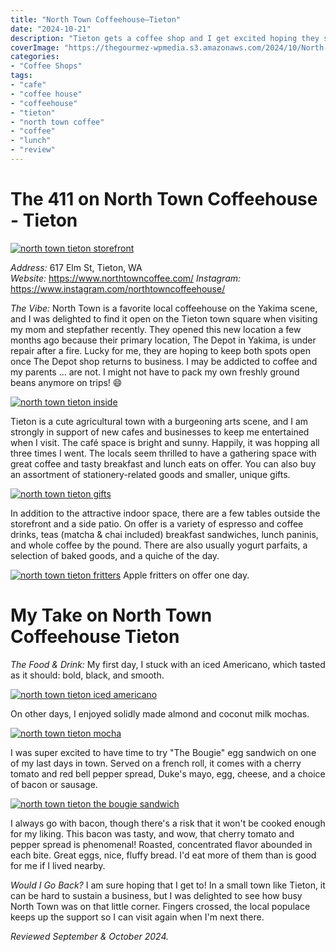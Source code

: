 ```yaml
---
title: "North Town Coffeehouse–Tieton"
date: "2024-10-21"
description: "Tieton gets a coffee shop and I get excited hoping they stick around for my next visit! Plus, that's a delicious breakfast sandwich."
coverImage: "https://thegourmez-wpmedia.s3.amazonaws.com/2024/10/North-Town-Tieton+(12).jpg"
categories:
- "Coffee Shops"
tags:
- "cafe"
- "coffee house"
- "coffeehouse"
- "tieton"
- "north town coffee"
- "coffee"
- "lunch"
- "review"
---
```

# The 411 on North Town Coffeehouse - Tieton

[![north town tieton storefront](https://thegourmez-wpmedia.s3.amazonaws.com/2024/10/North-Town-Tieton+(2).jpg)](https://thegourmez-wpmedia.s3.amazonaws.com/2024/10/North-Town-Tieton+(2).jpg)

*Address:* 617 Elm St, Tieton, WA\
*Website:* https://www.northtowncoffee.com/
*Instagram:* https://www.instagram.com/northtowncoffeehouse/

*The Vibe:* North Town is a favorite local coffeehouse on the Yakima scene, and I was delighted to find it open on the Tieton town square when visiting my mom and stepfather recently. They opened this new location a few months ago because their primary location, The Depot in Yakima, is under repair after a fire. Lucky for me, they are hoping to keep both spots open once The Depot shop returns to business. I may be addicted to coffee and my parents ... are not. I might not have to pack my own freshly ground beans anymore on trips! 😄

[![north town tieton inside](https://thegourmez-wpmedia.s3.amazonaws.com/2024/10/North-Town-Tieton+(13).jpg)](https://thegourmez-wpmedia.s3.amazonaws.com/2024/10/North-Town-Tieton+(13).jpg)

Tieton is a cute agricultural town with a burgeoning arts scene, and I am strongly in support of new cafes and businesses to keep me entertained when I visit. The café space is bright and sunny. Happily, it was hopping all three times I went. The locals seem thrilled to have a gathering space with great coffee and tasty breakfast and lunch eats on offer. You can also buy an assortment of stationery-related goods and smaller, unique gifts.

[![north town tieton gifts](https://thegourmez-wpmedia.s3.amazonaws.com/2024/10/North-Town-Tieton+(14).jpg)](https://thegourmez-wpmedia.s3.amazonaws.com/2024/10/North-Town-Tieton+(14).jpg)

In addition to the attractive indoor space, there are a few tables outside the storefront and a side patio. On offer is a variety of espresso and coffee drinks, teas (matcha & chai included) breakfast sandwiches, lunch paninis, and whole coffee by the pound. There are also usually yogurt parfaits, a selection of baked goods, and a quiche of the day.

<div class="caption">

[![north town tieton fritters](https://thegourmez-wpmedia.s3.amazonaws.com/2024/10/North-Town-Tieton+(22).jpg)](https://thegourmez-wpmedia.s3.amazonaws.com/2024/10/North-Town-Tieton+(22).jpg) Apple fritters on offer one day. </div>

# My Take on North Town Coffeehouse Tieton

*The Food & Drink:* My first day, I stuck with an iced Americano, which tasted as it should: bold, black, and smooth.

[![north town tieton iced americano](https://thegourmez-wpmedia.s3.amazonaws.com/2024/10/North-Town-Tieton+(20).jpg)](https://thegourmez-wpmedia.s3.amazonaws.com/2024/10/North-Town-Tieton+(20).jpg)

On other days, I enjoyed solidly made almond and coconut milk mochas.

[![north town tieton mocha](https://thegourmez-wpmedia.s3.amazonaws.com/2024/10/North-Town-Tieton+(21).jpg)](https://thegourmez-wpmedia.s3.amazonaws.com/2024/10/North-Town-Tieton+(21).jpg)

I was super excited to have time to try "The Bougie" egg sandwich on one of my last days in town. Served on a french roll, it comes with a cherry tomato and red bell pepper spread, Duke's mayo, egg, cheese, and a choice of bacon or sausage.

[![north town tieton the bougie sandwich](https://thegourmez-wpmedia.s3.amazonaws.com/2024/10/North-Town-Tieton+(12).jpg)](https://thegourmez-wpmedia.s3.amazonaws.com/2024/10/North-Town-Tieton+(12).jpg)

I always go with bacon, though there's a risk that it won't be cooked enough for my liking. This bacon was tasty, and wow, that cherry tomato and pepper spread is phenomenal! Roasted, concentrated flavor abounded in each bite. Great eggs, nice, fluffy bread. I'd eat more of them than is good for me if I lived nearby.

*Would I Go Back?* I am sure hoping that I get to! In a small town like Tieton, it can be hard to sustain a business, but I was delighted to see how busy North Town was on that little corner. Fingers crossed, the local populace keeps up the support so I can visit again when I'm next there.

*Reviewed September & October 2024.*
